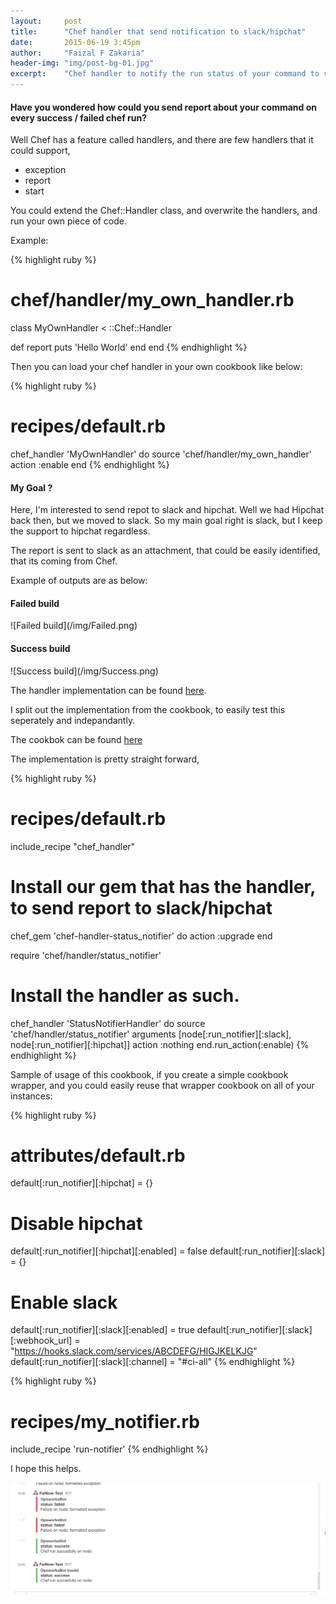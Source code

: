 ```yaml
---
layout:     post
title:      "Chef handler that send notification to slack/hipchat"
date:       2015-06-19 3:45pm
author:     "Faizal F Zakaria"
header-img: "img/post-bg-01.jpg"
excerpt:    "Chef handler to notify the run status of your command to slack and/or hipchat"
---
```


<h4>Have you wondered how could you send report about your command on
every success / failed chef run?</h4>

Well Chef has a feature called handlers, and there are few handlers
that it could support,

* exception
* report
* start

You could extend the Chef::Handler class, and overwrite the handlers,
and run your own piece of code.

Example:

{% highlight ruby %}
# chef/handler/my_own_handler.rb
class MyOwnHandler < ::Chef::Handler

  def report
    puts 'Hello World'
  end
end
{% endhighlight %}

Then you can load your chef handler in your own cookbook like below:

{% highlight ruby %}
# recipes/default.rb
chef_handler 'MyOwnHandler' do
  source 'chef/handler/my_own_handler'
  action :enable
end
{% endhighlight %}

<p></p>
<h4>My Goal ?</h4>

Here, I'm interested to send repot to slack and hipchat. Well we had
Hipchat back then, but we moved to slack. So my main goal right is
slack, but I keep the support to hipchat regardless.

The report is sent to slack as an attachment, that could be easily
identified, that its coming from Chef.

Example of outputs are as below:

<h4>Failed build</h4>
![Failed build](/img/Failed.png)

<h4>Success build</h4>
![Success build](/img/Success.png)

The handler implementation can be found
[here](https://github.com/faizalzakaria/chef-handler-status_notifier).

I split out the implementation from the cookbook, to easily test this
seperately and indepandantly.

The cookbok can be found
[here](https://github.com/faizalzakaria/chef-run-notifier)

The implementation is pretty straight forward,

{% highlight ruby %}
# recipes/default.rb

include_recipe "chef_handler"

# Install our gem that has the handler, to send report to slack/hipchat
chef_gem 'chef-handler-status_notifier' do
  action :upgrade
end

require 'chef/handler/status_notifier'

# Install the handler as such.
chef_handler 'StatusNotifierHandler' do
  source 'chef/handler/status_notifier'
  arguments [node[:run_notifier][:slack], node[:run_notifier][:hipchat]]
  action :nothing
end.run_action(:enable)
{% endhighlight %}

Sample of usage of this cookbook, if you create a simple cookbook
wrapper, and you could easily reuse that wrapper cookbook on all of
your instances:

{% highlight ruby %}
# attributes/default.rb

default[:run_notifier][:hipchat] = {}
# Disable hipchat
default[:run_notifier][:hipchat][:enabled] = false
default[:run_notifier][:slack] = {}

# Enable slack
default[:run_notifier][:slack][:enabled] = true
default[:run_notifier][:slack][:webhook_url] = "https://hooks.slack.com/services/ABCDEFG/HIGJKELKJG"
default[:run_notifier][:slack][:channel] = "#ci-all"
{% endhighlight %}

{% highlight ruby %}
# recipes/my_notifier.rb

include_recipe 'run-notifier'
{% endhighlight %}

I hope this helps.

![Sample](/img/samples.png)
